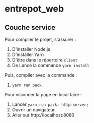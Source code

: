 # entrepot_web

## Couche service
Pour compiler le projet, s'assurer :
1. D'installer Node.js
2. D'installer Yarn
3. D'être dans le répertoire `client`
4. De Lancé la commande `yarn install`

Puis, compiler avec la commande :
1. `yarn run pack`

Pour visionner la page en local faire :
1. Lancer `yarn run pack; http-server;`
2. Ouvrir un navigateur.
3. Aller sur http://localhost:8080